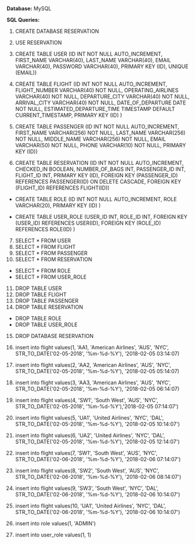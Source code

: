 **Database:** MySQL

**SQL Queries:**
1. CREATE DATABASE RESERVATION

2. USE RESERVATION

3. CREATE TABLE USER
   (ID INT NOT NULL AUTO_INCREMENT,
    FIRST_NAME VARCHAR(40),
    LAST_NAME VARCHAR(40),
    EMAIL VARCHAR(40),
    PASSWORD VARCHAR(40),
       PRIMARY KEY (ID),
       UNIQUE (EMAIL))

4. CREATE TABLE FLIGHT
   (ID INT NOT NULL AUTO_INCREMENT,
    FLIGHT_NUMBER VARCHAR(40) NOT NULL,
    OPERATING_AIRLINES VARCHAR(40) NOT NULL,
    DEPARTURE_CITY VARCHAR(40) NOT NULL,
    ARRIVAL_CITY VARCHAR(40) NOT NULL,
    DATE_OF_DEPARTURE DATE NOT NULL,
    ESTIMATED_DEPARTURE_TIME TIMESTAMP DEFAULT CURRENT_TIMESTAMP,
       PRIMARY KEY (ID)
    )

5. CREATE TABLE PASSENGER
   (ID INT NOT NULL AUTO_INCREMENT,
    FIRST_NAME VARCHAR(256) NOT NULL,
    LAST_NAME VARCHAR(256) NOT NULL,
    MIDDLE_NAME VARCHAR(256) NOT NULL,
    EMAIL VARCHAR(50) NOT NULL,
    PHONE VARCHAR(10) NOT NULL,
       PRIMARY KEY (ID))

6. CREATE TABLE RESERVATION
   (ID INT NOT NULL AUTO_INCREMENT,
    CHECKED_IN BOOLEAN,
    NUMBER_OF_BAGS INT,
    PASSENGER_ID INT,
    FLIGHT_ID INT,
       PRIMARY KEY (ID),
       FOREIGN KEY (PASSENGER_ID) REFERENCES PASSENGER(ID) ON DELETE CASCADE,
       FOREIGN KEY (FLIGHT_ID) REFERENCES FLIGHT(ID))

- CREATE TABLE ROLE
(ID INT NOT NULL AUTO_INCREMENT,
ROLE VARCHAR(20),
PRIMARY KEY (ID)
)

- CREATE TABLE USER_ROLE
(USER_ID INT,
ROLE_ID INT,
FOREIGN KEY (USER_ID) REFERENCES USER(ID),
FOREIGN KEY (ROLE_ID) REFERENCES ROLE(ID)
)


7. SELECT * FROM USER
8. SELECT * FROM FLIGHT
9. SELECT * FROM PASSENGER
10. SELECT * FROM RESERVATION
- SELECT * FROM ROLE
- SELECT * FROM USER_ROLE

11. DROP TABLE USER
12. DROP TABLE FLIGHT
13. DROP TABLE PASSENGER
14. DROP TABLE RESERVATION
- DROP TABLE ROLE 
- DROP TABLE USER_ROLE

15. DROP DATABASE RESERVATION

16. insert into flight values(1, 'AA1, 'American Airlines', 'AUS',
    'NYC', STR_TO_DATE('02-05-2018', '%m-%d-%Y'), '2018-02-05 03:14:07)
17. insert into flight values(2, 'AA2, 'American Airlines', 'AUS',
    'NYC', STR_TO_DATE('02-05-2018', '%m-%d-%Y'), '2018-02-05 05:14:07) 
18. insert into flight values(3, 'AA3, 'American Airlines', 'AUS',
    'NYC', STR_TO_DATE('02-05-2018', '%m-%d-%Y'), '2018-02-05 06:14:07)
19. insert into flight values(4, 'SW1', 'South West', 'AUS',
    'NYC', STR_TO_DATE('02-05-2018', '%m-%d-%Y'),'2018-02-05 07:14:07')
20. insert into flight values(5, 'UA1', 'United Airlines', 'NYC',
    'DAL', STR_TO_DATE('02-05-2018', '%m-%d-%Y'), '2018-02-05 10:14:07')
21. insert into flight values(6, 'UA2', 'United Airlines', 'NYC',
    'DAL', STR_TO_DATE('02-05-2018', '%m-%d-%Y'), '2018-02-05 12:14:07')
22. insert into flight values(7, 'SW1', 'South West', 'AUS',
    'NYC', STR_TO_DATE('02-06-2018', '%m-%d-%Y'), '2018-02-06 07:14:07')
23. insert into flight values(8, 'SW2', 'South West', 'AUS',
    'NYC', STR_TO_DATE('02-06-2018', '%m-%d-%Y'), '2018-02-06 08:14:07')
24. insert into flight values(9, 'SW3', 'South West', 'NYC',
    'DAL', STR_TO_DATE('02-06-2018', '%m-%d-%Y'), '2018-02-06 10:14:07')
25. insert into flight values(10, 'UA1', 'United Airlines', 'NYC',
    'DAL', STR_TO_DATE('02-06-2018', '%m-%d-%Y'), '2018-02-06 10:14:07')

26. insert into role values(1, 'ADMIN')
27. insert into user_role values(1, 1)